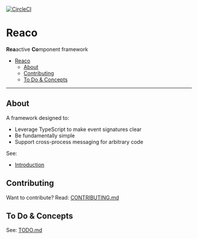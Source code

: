 [![CircleCI](https://circleci.com/gh/nfour/reaco.svg?style=svg)](https://circleci.com/gh/nfour/reaco)

# Reaco

**Rea**active **Co**mponent framework

- [Reaco](#reaco)
  - [About](#about)
  - [Contributing](#contributing)
  - [To Do & Concepts](#to-do-concepts)


----------

## About

A framework designed to:
- Leverage TypeScript to make event signatures clear
- Be fundamentally simple
- Support cross-process messaging for arbitrary code

See:
- [Introduction](./docs/Introduction.md)

## Contributing

Want to contribute? Read: [CONTRIBUTING.md](./CONTRIBUTING.md)


## To Do & Concepts

See: [TODO.md](./TODO.md)

